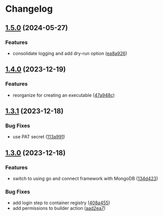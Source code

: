 # Changelog

## [1.5.0](https://github.com/patrickjmcd/lake-info/compare/v1.4.0...v1.5.0) (2024-05-27)


### Features

* consolidate logging and add dry-run option ([ea8a926](https://github.com/patrickjmcd/lake-info/commit/ea8a926a3a18705cfdf6b412b11d46bdfe11a302))

## [1.4.0](https://github.com/patrickjmcd/lake-info/compare/v1.3.1...v1.4.0) (2023-12-19)


### Features

* reorganize for creating an executable ([47a948c](https://github.com/patrickjmcd/lake-info/commit/47a948cb6933da151b2f41b79c92d8834f4fb109))

## [1.3.1](https://github.com/patrickjmcd/lake-info/compare/v1.3.0...v1.3.1) (2023-12-18)


### Bug Fixes

* use PAT secret ([113a991](https://github.com/patrickjmcd/lake-info/commit/113a991acf7c1dad946e7e0285301160ac57341a))

## [1.3.0](https://github.com/patrickjmcd/lake-info/compare/v1.2.0...v1.3.0) (2023-12-18)


### Features

* switch to using go and connect framework with MongoDB ([134d423](https://github.com/patrickjmcd/lake-info/commit/134d4235a40ecaa39c20f47d26d5fd0789d47bff))


### Bug Fixes

* add login step to container registry ([408a455](https://github.com/patrickjmcd/lake-info/commit/408a4551262e8601eece3b8f2bb58ba49f7feb93))
* add permissions to builder action ([aad2ea7](https://github.com/patrickjmcd/lake-info/commit/aad2ea792922d547ee21c15de4117e16dec3b39a))
